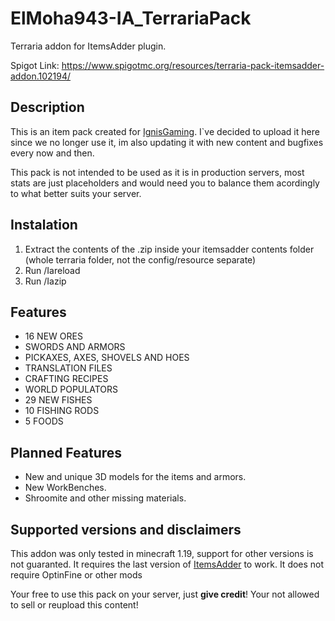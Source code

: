 # ElMoha943-IA_TerrariaPack
Terraria addon for ItemsAdder plugin.

Spigot Link: https://www.spigotmc.org/resources/terraria-pack-itemsadder-addon.102194/

## Description

This is an item pack created for [IgnisGaming](https://discord.gg/VBcutsQZh3). I`ve decided to upload it here since we no longer use it, im also updating it with new content and bugfixes every now and then.

This pack is not intended to be used as it is in production servers, most stats are just placeholders and would need you to balance them acordingly to what better suits your server.

## Instalation

1. Extract the contents of the .zip inside your itemsadder contents folder (whole terraria folder, not the config/resource separate)
2. Run /Iareload
3. Run /Iazip

## Features

* 16 NEW ORES
* SWORDS AND ARMORS
* PICKAXES, AXES, SHOVELS AND HOES
* TRANSLATION FILES
* CRAFTING RECIPES
* WORLD POPULATORS
* 29 NEW FISHES
* 10 FISHING RODS
* 5 FOODS

## Planned Features

* New and unique 3D models for the items and armors.
* New WorkBenches.
* Shroomite and other missing materials.

## Supported versions and disclaimers

This addon was only tested in minecraft 1.19, support for other versions is not guaranted. It requires the last version of [ItemsAdder](https://www.spigotmc.org/resources/%E2%9C%A8itemsadder%E2%AD%90emotes-mobs-items-armors-hud-gui-emojis-blocks-wings-hats-liquids.73355/) to work. It does not require OptinFine or other mods

Your free to use this pack on your server, just **give credit**! Your not allowed to sell or reupload this content! 
